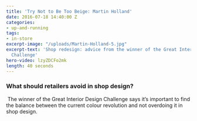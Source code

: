 ```yaml
---
title: 'Try Not to Be Too Beige: Martin Holland'
date: 2016-07-18 14:40:00 Z
categories:
- up-and-running
tags:
- in-store
excerpt-image: "/uploads/Martin-Holland-5.jpg"
excerpt-text: 'Shop redesign: advice from the winner of the Great Interior Design
  Challenge'
hero-video: lzyZDCFo2mk
length: 40 seconds
---
```


### What should retailers avoid in shop design?
 The winner of the Great Interior Design Challenge says it’s important to find the balance between the current colour revolution and not overdoing it in shop design. 